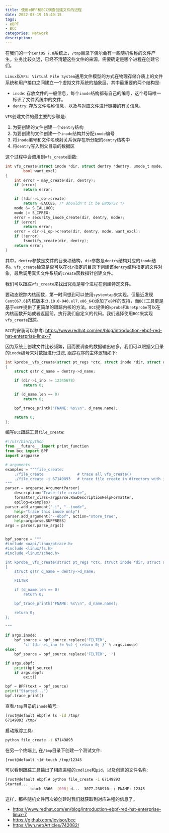 ```yaml
---
title: 使用eBPF和BCC调查创建文件的进程
date: 2022-03-19 15:49:15
tags:
- eBPF
- BCC
categories: Network
description:
---
```

在我们的一个`CentOS 7.8`系统上，`/tmp`目录下偶尔会有一些随机名称的文件产生。业务比较久远，已经不清楚这些文件的来源，需要确定是哪个进程在创建它们。

`Linux`以`VFS: Virtual File System`通用文件模型的方式在物理存储介质上的文件系统和用户接口之间建立一个虚拟文件系统的抽象层。其中最重要的两个结构是:

* `inode`: 存放文件的一般信息，每个`inode`结构都有自己的编号，这个号码唯一标识了文件系统中的文件。
* `dentry`: 存放文件名称信息，以及与对应文件进行链接的有关信息。

`VFS`创建文件的最主要的步骤是:

1. 为要创建的文件创建一个`dentry`结构
2. 为要创建的文件创建一个`inode`结构并分配`inode`编号
3. 将`inode`编号和文件名映射关系保存在所分配的`dentry`结构中
4. 将`dentry`写入到父目录的数据区

<!--more-->

这个过程中会调用到`vfs_create`函数:
```c
int vfs_create(struct inode *dir, struct dentry *dentry, umode_t mode,
        bool want_excl)
{
    int error = may_create(dir, dentry);
    if (error)
        return error;

    if (!dir->i_op->create)
        return -EACCES; /* shouldn't it be ENOSYS? */
    mode &= S_IALLUGO;
    mode |= S_IFREG;
    error = security_inode_create(dir, dentry, mode);
    if (error)
        return error;
    error = dir->i_op->create(dir, dentry, mode, want_excl);
    if (!error)
        fsnotify_create(dir, dentry);
    return error;
}
```
其中，`dentry`参数是文件的目录项结构，`dir`参数是`dentry`结构对应的`inode`结构。`vfs_create`检查是否可以在`dir`指定的目录下创建该`dentry`结构指定的文件对象，最后调用真实文件系统的`create`函数指针创建文件。

我们可以跟踪`vfs_create`来找出究竟是哪个进程在创建特定文件。

要动态跟踪内核函数，第一时间想到可以使用`systemtap`来实现。但最近发现`CentOS7.6`(内核版本:`3.10.0-940.el7.x86_64`)添加了`eBPF`的支持，而`BCC`工具更是基于`eBPF`提供了更简单的跟踪内核的方法。`BCC`提供的`kprobe`和`kretprobe`可以在内核函数开始或者返回前，执行我们自定义的代码。我们选择使用`BCC`来实现`vfs_create`跟踪。

`BCC`的安装可以参考:
https://www.redhat.com/en/blog/introduction-ebpf-red-hat-enterprise-linux-7

因为系统上创建文件比较频繁，因而要调查的数据输出较多，我们可以跟据父目录的`inode`编号来对数据进行过滤, 跟踪程序的主体逻辑如下:
```c
int kprobe__vfs_create(struct pt_regs *ctx, struct inode *dir, struct dentry *dentry)
{
    struct qstr d_name = dentry->d_name;

    if (dir->i_ino != 12345678)
        return 0;

    if (d_name.len == 0)
        return 0;

    bpf_trace_printk("FNAME: %s\\n", d_name.name);

    return 0;
};
```

编写`BCC`跟踪工具`file_create`:
```python
#!/usr/bin/python
from __future__ import print_function
from bcc import BPF
import argparse

# arguments
examples = """file_create:
    ./file_create               # trace all vfs_create()
    ./file_create -i 67149893   # trace file create in directory with inode
"""
parser = argparse.ArgumentParser(
    description="Trace file create",
    formatter_class=argparse.RawDescriptionHelpFormatter,
    epilog=examples)
parser.add_argument("-i", "--inode",
    help="trace this inode only")
parser.add_argument("--ebpf", action="store_true",
    help=argparse.SUPPRESS)
args = parser.parse_args()


bpf_source = """
#include <uapi/linux/ptrace.h>
#include <linux/fs.h>
#include <linux/sched.h>

int kprobe__vfs_create(struct pt_regs *ctx, struct inode *dir, struct dentry *dentry)
{
    struct qstr d_name = dentry->d_name;

    FILTER

    if (d_name.len == 0)
        return 0;

    bpf_trace_printk("FNAME: %s\\n", d_name.name);

    return 0;
};

"""

if args.inode:
    bpf_source = bpf_source.replace('FILTER',
        'if (dir->i_ino != %s) { return 0; }' % args.inode)
else:
    bpf_source = bpf_source.replace('FILTER', '')

if args.ebpf:
    print(bpf_source)
    if args.ebpf:
        exit()

bpf = BPF(text = bpf_source)
print("Started...")
bpf.trace_print()
```

查看`/tmp`目录的`inode`编号:
```bash
[root@default ebpf]# ls -id /tmp/
67149893 /tmp/
```

启动跟踪工具:
```bash
python file_create -i 67149893
```

在另一个终端上, 在`/tmp`目录下创建一个测试文件:
```bash
[root@default ~]# touch /tmp/12345
```

可以看到跟踪工具输出了相应进程的`cmdline`和`pid`，以及创建的文件名称:
```bash
[root@default ebpf]# python file_create -i 67149893
Started...
           touch-3366  [000] d...  3077.238910: : FNAME: 12345
```

这样，那些随机文件再次被创建时我们就获取到对应进程的信息了。

* https://www.redhat.com/en/blog/introduction-ebpf-red-hat-enterprise-linux-7
* https://github.com/iovisor/bcc
* https://lwn.net/Articles/742082/
